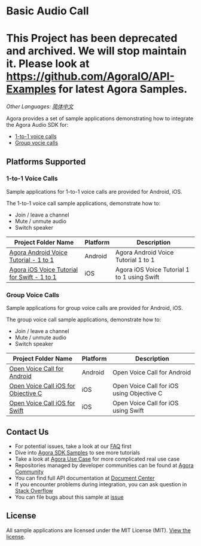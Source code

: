 # Basic Audio Call
# **This Project has been deprecated and archived. We will stop maintain it. Please look at https://github.com/AgoraIO/API-Examples for latest Agora Samples.**

_Other Languages: [简体中文](README.zh.md)_

Agora provides a set of sample applications demonstrating how to integrate the Agora Audio SDK for:

- [1-to-1 voice calls](#1-to-1-voice-calls)
- [Group vocie calls](#group-voice-calls)

## Platforms Supported

### 1-to-1 Voice Calls

Sample applications for 1-to-1 voice calls are provided for Android, iOS.

The 1-to-1 voice call sample applications, demonstrate how to:

- Join / leave a channel
- Mute / unmute audio
- Switch speaker


Project Folder Name|Platform|Description
---|---|---
[Agora Android Voice Tutorial - 1 to 1](./One-to-One-Voice/Agora-Android-Voice-Tutorial-1to1)|Android|Agora Android Voice Tutorial 1 to 1
[Agora iOS Voice Tutorial for Swift - 1 to 1](./One-to-One-Voice/Agora-iOS-Voice-Tutorial-Swift-1to1)|iOS|Agora iOS Voice Tutorial 1 to 1 using Swift



### Group Voice Calls

Sample applications for group voice calls are provided for Android, iOS.


The group voice call sample applications, demonstrate how to:

- Join / leave a channel
- Mute / unmute audio
- Switch speaker

Project Folder Name|Platform|Description
---|---|---
[Open Voice Call for Android](./Group-Voice-Call/OpenVoiceCall-Android)|Android|Open Voice Call for Android
[Open Voice Call iOS for Objective C](./Group-Voice-Call/OpenVoiceCall-iOS-Objective-C)|iOS|Open Voice Call for iOS using Objective C
[Open Voice Call iOS for Swift](./Group-Voice-Call/OpenVoiceCall-iOS)|iOS|Open Voice Call for iOS using Swift

## Contact Us

- For potential issues, take a look at our [FAQ](https://docs.agora.io/en/faq) first
- Dive into [Agora SDK Samples](https://github.com/AgoraIO) to see more tutorials
- Take a look at [Agora Use Case](https://github.com/AgoraIO-usecase) for more complicated real use case
- Repositories managed by developer communities can be found at [Agora Community](https://github.com/AgoraIO-Community)
- You can find full API documentation at [Document Center](https://docs.agora.io/en/)
- If you encounter problems during integration, you can ask question in [Stack Overflow](https://stackoverflow.com/questions/tagged/agora.io)
- You can file bugs about this sample at [issue](https://github.com/AgoraIO/Basic-Audio-Call/issues)


## License

All sample applications are licensed under the MIT License (MIT). [View the license](LICENSE.md).
